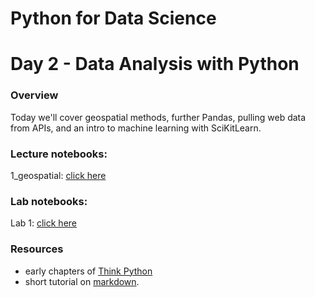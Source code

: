 
# Python for Data Science
# Day 2 - Data Analysis with Python
### Overview
Today we'll cover geospatial methods, further Pandas, pulling web data from APIs, and an intro to machine learning with SciKitLearn.

### Lecture notebooks:

1_geospatial: [click here](https://colab.research.google.com/github/worldbank/Python-for-Data-Science/blob/master/July_2019_Poverty_GP/day_3/1_geospatial.ipynb)

### Lab notebooks:

Lab 1: [click here](https://colab.research.google.com/github/worldbank/Python-for-Data-Science/blob/master/July_2019_Poverty_GP/day_3/lab_1.ipynb)


### Resources
* early chapters of [Think Python](http://greenteapress.com/thinkpython2/thinkpython2.pdf)
* short tutorial on [markdown](https://commonmark.org/help/).
